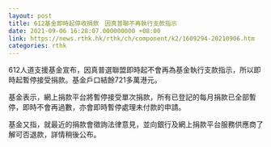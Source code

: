 ```yaml
---
layout: post
title: 612基金即時起停收捐款　因真普聯不再執行支款指示
date: 2021-09-06 16:28:07.000000000 +08:00
link: https://news.rthk.hk/rthk/ch/component/k2/1609294-20210906.htm
categories: rthk
---
```


612人道支援基金宣布，因真普選聯盟即時起不會再為基金執行支款指示，所以即時起暫停接受捐款。基金戶口結餘721多萬港元。

基金表示，網上捐款平台將暫停接受單次捐款，所有已登記的每月捐款已全部暫停，即時不會再過數，亦會即時暫停處理未付款的申請。

基金又指，就最近的捐款會徵詢法律意見，並向銀行及網上捐款平台服務供應商了解可否退款，詳情稍後公布。
